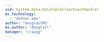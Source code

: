```yaml
---
uid: System.Data.DataTableClearEventHandler
ms.technology: 
  - "dotnet-ado"
author: "douglaslMS"
ms.author: "douglasl"
manager: "craigg"
---
```

